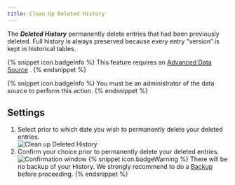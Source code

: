 ```yaml
---
title: Clean Up Deleted History
---
```

The ***Deleted History*** permanently delete entries that had been previously deleted. Full history is always preserved because every entry “version“ is kept in historical tables. 

{% snippet icon.badgeInfo %} 
This feature requires an [Advanced Data Source](/rdm/windows/data-sources/data-sources-types/advanced-data-sources/) . 
{% endsnippet %}
 
{% snippet icon.badgeInfo %} 
You must be an administrator of the data source to perform this action. 
{% endsnippet %}
 
## Settings 

1. Select prior to which date you wish to permanently delete your deleted entries.  
![Clean up Deleted History](https://webdevolutions.azureedge.net/docs/en/rdm/windows/clip10339.png) 
1. Confirm your choice prior to permanently delete your deleted entries.  
![Confirmation window](https://webdevolutions.azureedge.net/docs/en/rdm/windows/clip11324.png) 
{% snippet icon.badgeWarning %} 
There will be no backup of your History. We strongly recommend to do a [Backup](/rdm/windows/commands/file/backup/) before proceeding. 
{% endsnippet %}
 

